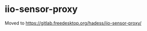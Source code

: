 iio-sensor-proxy
================

Moved to https://gitlab.freedesktop.org/hadess/iio-sensor-proxy/
